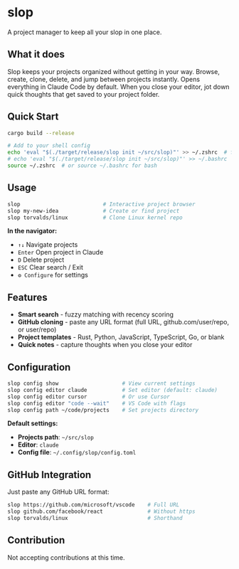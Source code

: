 # slop

A project manager to keep all your slop in one place.

## What it does

Slop keeps your projects organized without getting in your way. Browse, create, clone, delete, and jump between projects instantly. Opens everything in Claude Code by default. When you close your editor, jot down quick thoughts that get saved to your project folder.

## Quick Start

```bash
cargo build --release

# Add to your shell config
echo 'eval "$(./target/release/slop init ~/src/slop)"' >> ~/.zshrc  # for zsh
# echo 'eval "$(./target/release/slop init ~/src/slop)"' >> ~/.bashrc  # for bash
source ~/.zshrc  # or source ~/.bashrc for bash
```

## Usage

```bash
slop                          # Interactive project browser
slop my-new-idea              # Create or find project
slop torvalds/linux           # Clone Linux kernel repo
```

**In the navigator:**
- `↑↓` Navigate projects
- `Enter` Open project in Claude
- `D` Delete project
- `ESC` Clear search / Exit
- `⚙️ Configure` for settings

## Features

- **Smart search** - fuzzy matching with recency scoring
- **GitHub cloning** - paste any URL format (full URL, github.com/user/repo, or user/repo)
- **Project templates** - Rust, Python, JavaScript, TypeScript, Go, or blank
- **Quick notes** - capture thoughts when you close your editor  

## Configuration

```bash
slop config show                    # View current settings
slop config editor claude           # Set editor (default: claude)
slop config editor cursor           # Or use Cursor
slop config editor "code --wait"    # VS Code with flags
slop config path ~/code/projects    # Set projects directory
```

**Default settings:**
- **Projects path**: `~/src/slop`
- **Editor**: `claude`
- **Config file**: `~/.config/slop/config.toml`

## GitHub Integration

Just paste any GitHub URL format:
```bash
slop https://github.com/microsoft/vscode    # Full URL
slop github.com/facebook/react              # Without https
slop torvalds/linux                         # Shorthand
```

## Contribution
Not accepting contributions at this time.